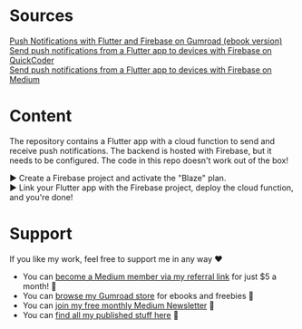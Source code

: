 # Sources

[Push Notifications with Flutter and Firebase on Gumroad (ebook version)](https://xeladu.gumroad.com/l/pnff)<br />
[Send push notifications from a Flutter app to devices with Firebase on QuickCoder](https://quickcoder.org/flutter-push-notifications/)<br />
[Send push notifications from a Flutter app to devices with Firebase on Medium](https://levelup.gitconnected.com/send-push-notifications-from-a-flutter-app-to-devices-with-firebase-9c84ce58fe30)

# Content

The repository contains a Flutter app with a cloud function to send and receive push notifications. The backend is hosted with Firebase, but it needs to be configured. The code in this repo doesn't work out of the box!

▶ Create a Firebase project and activate the "Blaze" plan.<br/>
▶ Link your Flutter app with the Firebase project, deploy the cloud function, and you're done!

# Support

If you like my work, feel free to support me in any way ❤

- You can [become a Medium member via my referral link](https://xeladu.medium.com/membership) for just $5 a month! 💖
- You can [browse my Gumroad store](https://xeladu.gumroad.com) for ebooks and freebies 📙
- You can [join my free monthly Medium Newsletter](https://bit.ly/xeladu-medium) 💌
- You can [find all my published stuff here](https://xeladu.medium.com/%E2%84%B9-xeladus-info-point-find-quickly-what-you-need-bbe620e97d8c) 📑
